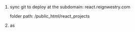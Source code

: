 1) sync git to deploy at the subdomain: 
    react.reignwestry.com

    folder path: /public_html/react_projects
2) as

